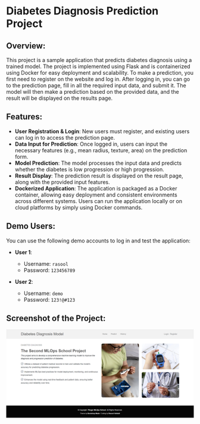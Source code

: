 # Diabetes Diagnosis Prediction Project

## Overview:
This project is a sample application that predicts diabetes diagnosis using a trained model. The project is implemented using Flask and is containerized using Docker for easy deployment and scalability. To make a prediction, you first need to register on the website and log in. After logging in, you can go to the prediction page, fill in all the required input data, and submit it. The model will then make a prediction based on the provided data, and the result will be displayed on the results page.

## Features:
- **User Registration & Login**: New users must register, and existing users can log in to access the prediction page.
- **Data Input for Prediction**: Once logged in, users can input the necessary features (e.g., mean radius, texture, area) on the prediction form.
- **Model Prediction**: The model processes the input data and predicts whether the diabetes is low progression or high progression.
- **Result Display**: The prediction result is displayed on the result page, along with the provided input features.
- **Dockerized Application**: The application is packaged as a Docker container, allowing easy deployment and consistent environments across different systems. Users can run the application locally or on cloud platforms by simply using Docker commands.

## Demo Users:
You can use the following demo accounts to log in and test the application:

- **User 1**:
  - Username: `rasool`
  - Password: `123456789`

- **User 2**:
  - Username: `demo`
  - Password: `123!@#123`

## Screenshot of the Project:
![Screenshot of the project](screenshot.png)